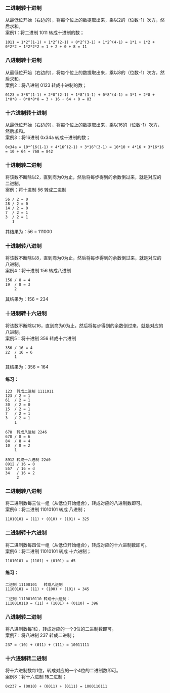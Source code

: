 ### 二进制转十进制
从最低位开始（右边的），将每个位上的数提取出来，乘以2的（位数-1）次方，然后求和。  
案例1：将二进制 1011 转成十进制的数；
```
1011 = 1*2^(1-1) + 1*2^(2-1) + 0*2^(3-1) + 1*2^(4-1) = 1*1 + 1*2 + 0*2*2 + 1*2*2*2 = 1 + 2 + 0 + 8 = 11
```
### 八进制转十进制
从最低位开始（右边的），将每个位上的数提取出来，乘以8的（位数-1）次方，然后求和。  
案例2：将八进制 0123 转成十进制的数；
```
0123 = 3*8^(1-1) + 2*8^(2-1) + 1*8^(3-1) + 0*8^(4-1) = 3*1 + 2*8 + 1*8*8 + 0*8*8*8 = 3 + 16 + 64 + 0 = 83
```
### 十六进制转十进制
从最低位开始（右边的），将每个位上的数提取出来，乘以16的（位数-1）次方，然后求和。  
案例3：将16进制 0x34a 转成十进制的数；
```
0x34a = 10*^16(1-1) + 4*16^(2-1) + 3*16^(3-1) = 10*10 + 4*16 + 3*16*16 = 10 + 64 + 768 = 842
```

### 十进制转二进制
将该数不断除以2，直到商为0为止，然后将每步得到的余数倒过来，就是对应的二进制。  
案例：将十进制 56 转成二进制
```
56 / 2 = 0
28 / 2 = 0
14 / 2 = 0
7  / 2 = 1
3  / 2 = 1
   1
```
其结果为：56 = 111000

### 十进制转八进制
将该数不断除以8，直到商为0为止，然后将每步得到的余数倒过来，就是对应的八进制。  
案例4：将十进制 156 转成八进制
```
156 / 8 = 4
19  / 8 = 3
    2
```
其结果为：156 = 234


### 十进制转十六进制
将该数不断除以16，直到商为0为止，然后将每步得到的余数倒过来，就是对应的八进制。  
案例5：将十进制 356 转成十六进制
```
356 / 16 = 4
22  / 16 = 6
    1
```
其结果为：356 = 164

#### 练习：
```
123  转成二进制 1111011
123 / 2 = 1
61  / 2 = 1
30  / 2 = 0
15  / 2 = 1
7   / 2 = 1
3   / 2 = 1
    1
```
```
678  转成八进制 2246
678 / 8 = 6 
84  / 8 = 4
10  / 8 = 2
    1 
```
```
8912 转成十六进制 22d0
8912 / 16 = 0
557  / 16 = d
34   / 16 = 2
     2
```
### 二进制转八进制
将二进制数每三位一组（从低位开始组合），转成对应的八进制数即可。  
案例6：将二进制 11010101 转成 八进制；
```
11010101 = (11) + (010) + (101) = 325
```
### 二进制转十六进制
将二进制数每四位一组（从低位开始组合），转成对应的十六进制数即可。  
案例6：将二进制 11010101 转成 十六进制；
```
11010101 = (1101) + (0101) = d5
```
#### 练习：
```
二进制 11100101   转成八进制  
11100101 = (11) + (100) + (101) = 345
```
```
二进制 1110010110 转成十六进制：
1110010110 = (11) + (1001) + (0110) = 396
```

### 八进制转二进制
将八进制数每1位，转成对应的一个3位的二进制数即可。  
案例7：将八进制 237 转成二进制；
```
237 = (10) + (011) + (111) = 10011111
```

### 十六进制转二进制
将十六进制数每1位，转成对应的一个4位的二进制数即可。  
案例8：将十六进制 转二进制；
```
0x237 = (0010) + (0011) + (0111) = 1000110111
```
